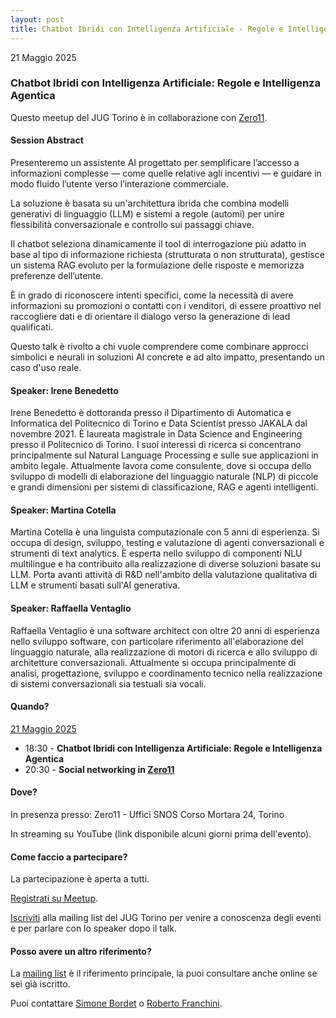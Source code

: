 ```yaml
---
layout: post
title: Chatbot Ibridi con Intelligenza Artificiale - Regole e Intelligenza Agentica
---
```


21 Maggio 2025

### Chatbot Ibridi con Intelligenza Artificiale: Regole e Intelligenza Agentica

Questo meetup del JUG Torino è in collaborazione con [Zero11](/places/zeroundici/).

#### Session Abstract

Presenteremo un assistente AI progettato per semplificare l’accesso a informazioni complesse — come quelle relative agli incentivi — e guidare in modo fluido l’utente verso l’interazione commerciale.

La soluzione è basata su un'architettura ibrida che combina modelli generativi di linguaggio (LLM) e sistemi a regole (automi) per unire flessibilità conversazionale e controllo sui passaggi chiave.

Il chatbot seleziona dinamicamente il tool di interrogazione più adatto in base al tipo di informazione richiesta (strutturata o non strutturata), gestisce un sistema RAG evoluto per la formulazione delle risposte e memorizza preferenze dell’utente.

È in grado di riconoscere intenti specifici, come la necessità di avere informazioni su promozioni o contatti con i venditori, di essere proattivo nel raccogliere dati e di orientare il dialogo verso la generazione di lead qualificati.

Questo talk è rivolto a chi vuole comprendere come combinare approcci simbolici e neurali in soluzioni AI concrete e ad alto impatto, presentando un caso d'uso reale.

#### Speaker: Irene Benedetto

Irene Benedetto è dottoranda presso il Dipartimento di Automatica e Informatica del Politecnico di Torino e Data Scientist presso JAKALA dal novembre 2021. È laureata magistrale in Data Science and Engineering presso il Politecnico di Torino. I suoi interessi di ricerca si concentrano principalmente sul Natural Language Processing e sulle sue applicazioni in ambito legale. Attualmente lavora come consulente, dove si occupa dello sviluppo di modelli di elaborazione del linguaggio naturale (NLP) di piccole e grandi dimensioni per sistemi di classificazione, RAG e agenti intelligenti.

#### Speaker: Martina Cotella

Martina Cotella è una linguista computazionale con 5 anni di esperienza. Si occupa di design, sviluppo, testing e valutazione di agenti conversazionali e strumenti di text analytics. È esperta nello sviluppo di componenti NLU multilingue e ha contribuito alla realizzazione di diverse soluzioni basate su LLM. Porta avanti attività di R&D nell'ambito della valutazione qualitativa di LLM e strumenti basati sull'AI generativa.

#### Speaker: Raffaella Ventaglio

Raffaella Ventaglio è una software architect con oltre 20 anni di esperienza nello sviluppo software, con particolare riferimento all'elaborazione del linguaggio naturale, alla realizzazione di motori di ricerca e allo sviluppo di architetture conversazionali. Attualmente si occupa principalmente di analisi, progettazione, sviluppo e coordinamento tecnico nella realizzazione di sistemi conversazionali sia testuali sia vocali.

#### Quando?

<u>21 Maggio 2025</u>

* 18:30 - **Chatbot Ibridi con Intelligenza Artificiale: Regole e Intelligenza Agentica**
* 20:30 - **Social networking in [Zero11](/places/zeroundici/)**

#### Dove?

In presenza presso:
Zero11 - Uffici SNOS
Corso Mortara 24, Torino

In streaming su YouTube (link disponibile alcuni giorni prima dell'evento).

#### Come faccio a partecipare?

La partecipazione è aperta a tutti.

[Registrati su Meetup](https://www.meetup.com/jugtorino/events/307671611/).

[Iscriviti](/subscribe/) alla mailing list del JUG Torino per venire a conoscenza degli eventi e per parlare con lo speaker dopo il talk.

#### Posso avere un altro riferimento?

La [mailing list](https://groups.yahoo.com/groups/it-torino-java-jug) è il riferimento principale, la puoi consultare anche online se sei già iscritto.

Puoi contattare [Simone Bordet](/people/simonebordet/) o [Roberto Franchini](/people/robertofranchini/).
